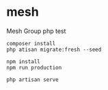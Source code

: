 # mesh
Mesh Group php test

```
composer install
php atisan migrate:fresh --seed

npm install
npm run production

php artisan serve
```
